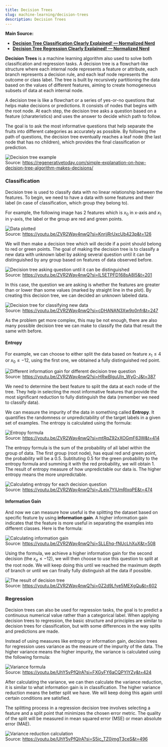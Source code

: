 ```yaml
---
title: Decision Trees
slug: machine-learning/decision-trees
description: Decision Trees
---
```


**Main Source:**

- **[Decision Tree Classification Clearly Explained! — Normalized Nerd](https://youtu.be/ZVR2Way4nwQ?si=tx3IEid6R97igFpY)**
- **[Decision Tree Regression Clearly Explained! — Normalized Nerd](https://youtu.be/UhY5vPfQIrA?si=cis0NaIiQysElvcp)**

**Decision Trees** is a machine learning algorithm also used to solve both classification and regression tasks. A decision tree is a flowchart-like structure where each internal node represents a feature or attribute, each branch represents a decision rule, and each leaf node represents the outcome or class label. The tree is built by recursively partitioning the data based on the values of different features, aiming to create homogeneous subsets of data at each internal node.

A decision tree is like a flowchart or a series of yes-or-no questions that helps make decisions or predictions. It consists of nodes that begins with the root node. At each step, the decision tree asks a question based on a feature (charateristics) and uses the answer to decide which path to follow.

The goal is to ask the most informative questions that help separate the fruits into different categories as accurately as possible. By following the path of questions, the decision tree eventually reaches a leaf node (the last node that has no children), which provides the final classification or prediction.

![Decision tree example](./decision-tree-example.png)  
Source: https://regenerativetoday.com/simple-explanation-on-how-decision-tree-algorithm-makes-decisions/

### Classification

Decision tree is used to classify data with no linear relationship between the features. To begin, we need to have a data with some features and their label (in case of classification, which group they belong to).

For example, the following image has 2 features which is $x_0$ in x-axis and $x_1$ in y-axis, the label or the group are red and green points.

![Data plotted](./data-plotted.png)  
Source: https://youtu.be/ZVR2Way4nwQ?si=KnrjjRrUxcUb423p&t=126

We will then make a decision tree which will decide if a point should belong to red or green points. The goal of making the decision tree is to classify a new data with unknown label by asking several question until it can be distinguished by any group based on features of data observed before.

![Decision tree asking question until it can be distinguished](./decision-tree-classification-example-1.png)  
Source: https://youtu.be/ZVR2Way4nwQ?si=IL5ETPFD168sA8I5&t=201

In this case, the question we are asking is whether the features are greater than or lower than some values (marked by straight line in the plot). By creating this decision tree, we can decided an unknown labeled data.

![Decision tree for classifying new data](./decision-tree-classification-example-2.png)  
Source: https://youtu.be/ZVR2Way4nwQ?si=cDHANAN3Xw9o0nfr&t=247

As the problem get more complex, this may be not enough, there are also many possible decision tree we can make to classify the data that result the same with before.

#### Entropy

For example, we can choose to either split the data based on feature $x_1 \le 4$ or $x_0 \le -12$, using the first one, we obtained a fully distinguished red point.

![Different information gain for different decision tree question](./information-gain.png)  
Source: https://youtu.be/ZVR2Way4nwQ?si=HRwBlguUln_WyG-J&t=387

We need to determine the best feature to split the data at each node of the tree. They help in selecting the most informative features that provide the most significant reduction to fully distinguish the data (remember we need to classify data).

We can measure the impurity of the data in something called **Entropy**. It quantifies the randomness or unpredictability of the target labels in a given set of examples. The entropy is calculated using the formula:

![Entropy formula](./entropy-formula.png)  
Source: https://youtu.be/ZVR2Way4nwQ?si=mtRqZ92xXOGmF63W&t=414

The entropy formula is the sum of the probability of all label within the group of data. The first group (root node), has equal red and green point, the probability will be a 0.5. Subtituting 0.5 for the green probability to the entropy formula and summing it with the red probability, we will obtain 1. The result of entropy measure of how unpredictable our data is. The higher entropy means the more unpredictable.

![Calculating entropy for each decision question](./entropy-calculation.png)  
Source: https://youtu.be/ZVR2Way4nwQ?si=JLeix7YIUmRlxqPE&t=474

#### Information Gain

And now we can measure how useful is the splitting the dataset based on specific feature by using **information gain**. A higher information gain indicates that the feature is more useful in separating the examples into different classes. Here is the formula:

![Calculating information gain](./information-gain-formula.png)  
Source: https://youtu.be/ZVR2Way4nwQ?si=SLLEhq-fNUcLhXuX&t=508

Using the formula, we achieve a higher information gain for the second decision (the $x_o \le -12$), we will then choose to use this question to split at the root node. We will keep doing this until we reached the maximum depth of branch or until we can finally fully distinguish all the data if possible.

![The result of decision tree](./decision-tree-result.png)  
Source: https://youtu.be/ZVR2Way4nwQ?si=0Z2d9Lfye5MEXgQu&t=602

### Regression

Decision trees can also be used for regression tasks, the goal is to predict a continuous numerical value rather than a categorical label. When applying decision trees to regression, the basic structure and principles are similar to decision trees for classification, but with some differences in the way splits and predictions are made.

Instead of using measures like entropy or information gain, decision trees for regression uses variance as the measure of the impurity of the data. The higher variance means the higher impurity, the variance is calculated using the following formula:

![Variance formula](./variance-measure.png)  
Source: https://youtu.be/UhY5vPfQIrA?si=FXGyFY6aCQPYlYZy&t=424

After calculating the variance, we can then calculate the variance reduction, it is similar to what information gain is in classification. The higher variance reduction means the better split we have. We will keep doing this again until certain conditions are satisfied.

The splitting process in a regression decision tree involves selecting a feature and a split point that minimizes the chosen error metric. The quality of the split will be measured in mean squared error (MSE) or mean absolute error (MAE).

![Variance reduction calculation](./variance-calculation.png)  
Source: https://youtu.be/UhY5vPfQIrA?si=S5jc_TZ0jmgT3ceS&t=496
